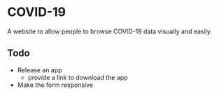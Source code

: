 # COVID-19

A website to allow people to browse COVID-19 data visually and easily.


## Todo

- Release an app
  - provide a link to download the app
- Make the form responsive
